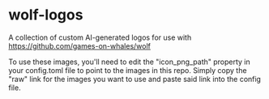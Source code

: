 # wolf-logos
A collection of custom AI-generated logos for use with https://github.com/games-on-whales/wolf

To use these images, you'll need to edit the "icon_png_path" property in your config.toml file to point to the images in this repo. Simply copy the "raw" link for the images you want to use and paste said link into the config file.
